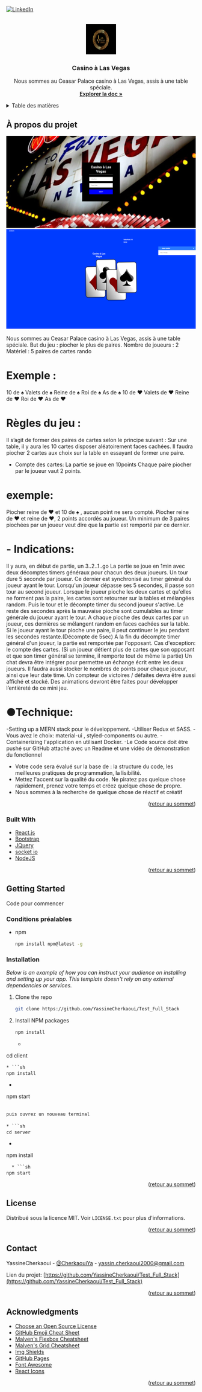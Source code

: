 <div id="top"></div>

[![LinkedIn][linkedin-shield]][linkedin-url]



<!-- PROJECT LOGO -->
<br />
<div align="center">
  <a href="https://github.com/YassineCherkaoui/Test_Full_Stack">
    <img src="Screenshots/logo.jpg" alt="Logo" width="80" height="80">
  </a>

  <h3 align="center">Casino à Las Vegas</h3>

  <p align="center">
    Nous sommes au Ceasar Palace casino à Las Vegas, assis à une table spéciale.
    <br />
    <a href="https://github.com/YassineCherkaoui/Test_Full_Stack"><strong>Explorer la doc »</strong></a>
    <br />
  </p>
</div>



<!-- TABLE OF CONTENTS -->
<details>
  <summary>Table des matières</summary>
  <ol>
    <li>
      <a href="#about-the-project">À propos du projet</a>
      <ul>
        <li><a href="#built-with">Construit avec</a></li>
      </ul>
    </li>
    <li>
      <a href="#getting-started">Commencer</a>
      <ul>
        <li><a href="#prerequisites">Prerequisites</a></li>
        <li><a href="#installation">Installation</a></li>
      </ul>
    </li>
  </ol>
</details>



<!-- ABOUT THE PROJECT -->
## À propos du projet

[![Product Name Screen Shot][product-screenshot]](https://example.com)
[![Product Name Screen Shot][product-screenshot_2]](https://example.com)

Nous sommes au Ceasar Palace casino à Las Vegas, assis à une table spéciale.
But du jeu : piocher le plus de paires.
Nombre de joueurs : 2
Matériel : 5 paires de cartes rando

# Exemple :
10 de ♠
Valets de ♠
Reine de ♠
Roi de ♠
As de ♠
10 de ♥
Valets de ♥
Reine de ♥
Roi de ♥
As de ♥
# Règles du jeu :
Il s’agit de former des paires de cartes selon le principe suivant :
Sur une table, il y aura les 10 cartes disposer aléatoirement faces cachées. Il faudra
piocher 2 cartes aux choix sur la table en essayant de former une paire.
- Compte des cartes:
La partie se joue en 10points
Chaque paire piocher par le joueur vaut 2 points.
# exemple:
Piocher reine de ♥ et 10 de ♠ , aucun point ne sera compté.
Piocher reine de ♥ et reine de ♥, 2 points accordés au joueur.
Un minimum de 3 paires piochées par un joueur veut dire que la partie est remporté par ce
dernier.
# - Indications:
Il y aura, en début de partie, un 3..2..1..go
La partie se joue en 1min avec deux décomptes timers généraux pour chacun des deux
joueurs.
Un tour dure 5 seconde par joueur. Ce dernier est synchronisé au timer général du joueur
ayant le tour.
Lorsqu'un joueur dépasse ses 5 secondes, il passe son tour au second joueur.
Lorsque le joueur pioche les deux cartes et qu'elles ne forment pas la paire, les cartes sont
retourner sur la tables et mélangées random.
Puis le tour et le décompte timer du second joueur s'active.
Le reste des secondes après la mauvaise pioche sont cumulables au timer générale du joueur
ayant le tour.
A chaque pioche des deux cartes par un joueur, ces dernières se mélangent random en faces
cachées sur la table.
Si le joueur ayant le tour pioche une paire, il peut continuer le jeu pendant les secondes
restante.(Décompte de 5sec)
A la fin du décompte timer général d'un joueur, la partie est remportée par l'opposant.
Cas d'exception: le compte des cartes.
(Si un joueur détient plus de cartes que son opposant et que son timer général se termine, il
remporte tout de même la partie)
Un chat devra être intégrer pour permettre un échange écrit entre les deux joueurs.
Il faudra aussi stocker le nombres de points pour chaque joueur, ainsi que leur date time.
Un compteur de victoires / défaites devra être aussi affiché et stocké.
Des animations devront être faites pour développer l’entièreté de ce mini jeu.
# ●Technique:
-Setting up a MERN stack pour le développement.
-Utiliser Redux et SASS.
-Vous avez le choix: material-ui , styled-components ou autre.
-Containerizing l'application en utilisant Docker.
-Le Code source doit être pushé sur GitHub attaché avec un Readme et une vidéo de
démonstration du fonctionnel
- Votre code sera évalué sur la base de : la structure du code, les meilleures pratiques de 
programmation, la lisibilité.
- Mettez l'accent sur la qualité du code. Ne piratez pas quelque chose rapidement, prenez votre 
temps et créez quelque chose de propre.
- Nous sommes à la recherche de quelque chose de réactif et créatif

<p align="right">(<a href="#top">retour au sommet</a>)</p>



### Built With
* [React.js](https://reactjs.org/)
* [Bootstrap](https://getbootstrap.com)
* [JQuery](https://jquery.com)
* [socket io](https://socket.io/)
* [NodeJS](https://nodejs.org/)

<p align="right">(<a href="#top">retour au sommet</a>)</p>



<!-- GETTING STARTED -->
## Getting Started

Code pour commencer

### Conditions préalables
* npm
  ```sh
  npm install npm@latest -g
  ```

### Installation

_Below is an example of how you can instruct your audience on installing and setting up your app. This template doesn't rely on any external dependencies or services._

1. Clone the repo
   ```sh
   git clone https://github.com/YassineCherkaoui/Test_Full_Stack
   ```
3. Install NPM packages
   ```sh
   npm install
   ```
   * ```sh
  cd client
  ```
  * ```sh
  npm install
  ```
  * ```sh
  npm start
  ```

  puis ouvrez un nouveau terminal

  * ```sh
  cd server
  ```
  * ```sh
  npm install
  ```
    * ```sh
  npm start
  ```

<p align="right">(<a href="#top">retour au sommet</a>)</p>


<!-- LICENSE -->
## License

Distribué sous la licence MIT. Voir `LICENSE.txt` pour plus d'informations.

<p align="right">(<a href="#top">retour au sommet</a>)</p>



<!-- CONTACT -->
## Contact

YassineCherkaoui - [@CherkaouiYa](https://twitter.com/CherkaouiYa) - yassin.cherkaoui2000@gmail.com

Lien du projet: [https://github.com/YassineCherkaoui/Test_Full_Stack](https://github.com/YassineCherkaoui/Test_Full_Stack)

<p align="right">(<a href="#top">retour au sommet</a>)</p>



<!-- ACKNOWLEDGMENTS -->
## Acknowledgments


* [Choose an Open Source License](https://choosealicense.com)
* [GitHub Emoji Cheat Sheet](https://www.webpagefx.com/tools/emoji-cheat-sheet)
* [Malven's Flexbox Cheatsheet](https://flexbox.malven.co/)
* [Malven's Grid Cheatsheet](https://grid.malven.co/)
* [Img Shields](https://shields.io)
* [GitHub Pages](https://pages.github.com)
* [Font Awesome](https://fontawesome.com)
* [React Icons](https://react-icons.github.io/react-icons/search)

<p align="right">(<a href="#top">retour au sommet</a>)</p>


[contributors-url]: https://github.com/YassineCherkaoui/Test_Full_Stack/graphs/contributors
[forks-shield]: https://img.shields.io/github/forks/othneildrew/Best-README-Template.svg?style=for-the-badge
[forks-url]: https://github.com/YassineCherkaoui/Test_Full_Stack/network/members
[stars-url]: https://github.com/YassineCherkaoui/Test_Full_Stack/stargazers
[issues-url]: https://github.com/YassineCherkaoui/Test_Full_Stack/issues
[license-url]: https://github.com/YassineCherkaoui/Test_Full_Stack/
[linkedin-shield]: https://img.shields.io/badge/-LinkedIn-black.svg?style=for-the-badge&logo=linkedin&colorB=555
[linkedin-url]: https://linkedin.com/in/cherkaouiya
[product-screenshot]: Screenshots/login_Page.png
[product-screenshot_2]: Screenshots/Game_Page.png
